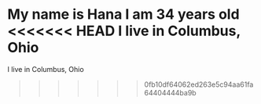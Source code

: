 My name is Hana
I am 34 years old
<<<<<<< HEAD
I live in Columbus, Ohio
=======
I live in Columbus, Ohio
>>>>>>> 0fb10df64062ed263e5c94aa61fa64404444ba9b
